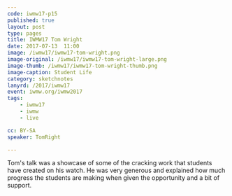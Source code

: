 ```yaml
---
code: iwmw17-p15
published: true
layout: post
type: pages
title: IWMW17 Tom Wright
date: 2017-07-13  11:00
image: /iwmw17/iwmw17-tom-wright.png
image-original: /iwmw17/iwmw17-tom-wright-large.png
image-thumb: /iwmw17/iwmw17-tom-wright-thumb.png
image-caption: Student Life
category: sketchnotes
lanyrd: /2017/iwmw17
event: iwmw.org/iwmw2017
tags:
    - iwmw17
    - iwmw
    - live

cc: BY-SA
speaker: TomRight

---
```


Tom's talk was a showcase of some of the cracking work that students have created on his watch. He was very generous and explained how much progress the students are making when given the opportunity and a bit of support.
